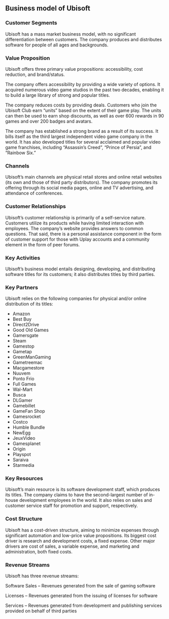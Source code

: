 Business model of Ubisoft
-------------------------

 ### Customer Segments

 Ubisoft has a mass market business model, with no significant differentiation between customers. The company produces and distributes software for people of all ages and backgrounds.

 ### Value Proposition

 Ubisoft offers three primary value propositions: accessibility, cost reduction, and brand/status.

 The company offers accessibility by providing a wide variety of options. It acquired numerous video game studios in the past two decades, enabling it to build a large library of strong and popular titles.

 The company reduces costs by providing deals. Customers who join the Ubisoft Club earn “units” based on the extent of their game play. The units can then be used to earn shop discounts, as well as over 600 rewards in 90 games and over 200 badges and avatars.

 The company has established a strong brand as a result of its success. It bills itself as the third largest independent video game company in the world. It has also developed titles for several acclaimed and popular video game franchises, including “Assassin’s Creed”, “Prince of Persia”, and “Rainbow Six.”

 ### Channels

 Ubisoft’s main channels are physical retail stores and online retail websites (its own and those of third party distributors). The company promotes its offering through its social media pages, online and TV advertising, and attendance of conferences.

 ### Customer Relationships

 Ubisoft’s customer relationship is primarily of a self-service nature. Customers utilize its products while having limited interaction with employees. The company’s website provides answers to common questions. That said, there is a personal assistance component in the form of customer support for those with Uplay accounts and a community element in the form of peer forums.

 ### Key Activities

 Ubisoft’s business model entails designing, developing, and distributing software titles for its customers; it also distributes titles by third parties.

 ### Key Partners

 Ubisoft relies on the following companies for physical and/or online distribution of its titles:

  * Amazon
 * Best Buy
 * Direct2Drive
 * Good Old Games
 * Gamersgate
 * Steam
 * Gamestop
 * Gametap
 * GreenManGaming
 * Gametreemac
 * Macgamestore
 * Nuuvem
 * Ponto Frio
 * Full Games
 * Wal-Mart
 * Busca
 * DLGamer
 * Gamebillet
 * GameFan Shop
 * Gamesrocket
 * Costco
 * Humble Bundle
 * NewEgg
 * JeuxVideo
 * Gamesplanet
 * Origin
 * Playspot
 * Saraiva
 * Starmedia
  ### Key Resources

 Ubisoft’s main resource is its software development staff, which produces its titles. The company claims to have the second-largest number of in-house development employees in the world. It also relies on sales and customer service staff for promotion and support, respectively.

 ### Cost Structure

 Ubisoft has a cost-driven structure, aiming to minimize expenses through significant automation and low-price value propositions. Its biggest cost driver is research and development costs, a fixed expense. Other major drivers are cost of sales, a variable expense, and marketing and administration, both fixed costs.

 ### Revenue Streams

 Ubisoft has three revenue streams:

 Software Sales – Revenues generated from the sale of gaming software

 Licenses – Revenues generated from the issuing of licenses for software

 Services – Revenues generated from development and publishing services provided on behalf of third parties